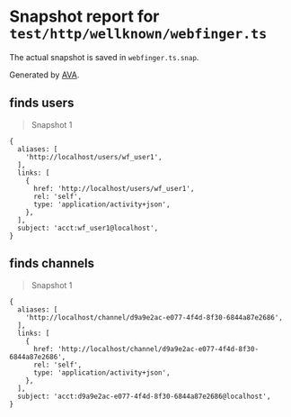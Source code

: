 # Snapshot report for `test/http/wellknown/webfinger.ts`

The actual snapshot is saved in `webfinger.ts.snap`.

Generated by [AVA](https://avajs.dev).

## finds users

> Snapshot 1

    {
      aliases: [
        'http://localhost/users/wf_user1',
      ],
      links: [
        {
          href: 'http://localhost/users/wf_user1',
          rel: 'self',
          type: 'application/activity+json',
        },
      ],
      subject: 'acct:wf_user1@localhost',
    }

## finds channels

> Snapshot 1

    {
      aliases: [
        'http://localhost/channel/d9a9e2ac-e077-4f4d-8f30-6844a87e2686',
      ],
      links: [
        {
          href: 'http://localhost/channel/d9a9e2ac-e077-4f4d-8f30-6844a87e2686',
          rel: 'self',
          type: 'application/activity+json',
        },
      ],
      subject: 'acct:d9a9e2ac-e077-4f4d-8f30-6844a87e2686@localhost',
    }
